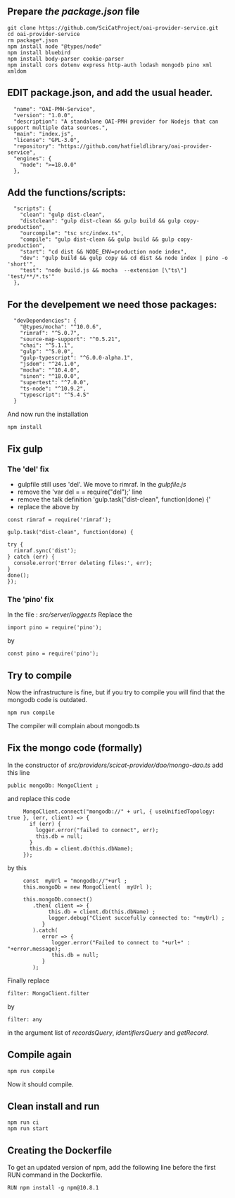 
## Prepare *the package.json* file

```
git clone https://github.com/SciCatProject/oai-provider-service.git
cd oai-provider-service
rm package*.json
npm install node "@types/node"
npm install bluebird
npm install body-parser cookie-parser
npm install cors dotenv express http-auth lodash mongodb pino xml xmldom
```
## EDIT package.json, and add the usual header.

```
  "name": "OAI-PMH-Service",
  "version": "1.0.0",
  "description": "A standalone OAI-PMH provider for Nodejs that can support multiple data sources.",
  "main": "index.js",
  "license": "GPL-3.0",
  "repository": "https://github.com/hatfieldlibrary/oai-provider-service",
  "engines": {
    "node": ">=18.0.0"
  },

```
## Add the functions/scripts:
```
  "scripts": {
    "clean": "gulp dist-clean",
    "distclean": "gulp dist-clean && gulp build && gulp copy-production",
    "ourcompile": "tsc src/index.ts",
    "compile": "gulp dist-clean && gulp build && gulp copy-production",
    "start": "cd dist && NODE_ENV=production node index",
    "dev": "gulp build && gulp copy && cd dist && node index | pino -o 'short'",
    "test": "node build.js && mocha  --extension [\"ts\"] 'test/**/*.ts'"
  },

```
## For the develpement we need those packages:
```
  "devDependencies": {
    "@types/mocha": "^10.0.6",
    "rimraf": "^5.0.7",
    "source-map-support": "^0.5.21",
    "chai": "^5.1.1",
    "gulp": "^5.0.0",
    "gulp-typescript": "^6.0.0-alpha.1",
    "jsdom": "^24.1.0",
    "mocha": "^10.4.0",
    "sinon": "^18.0.0",
    "supertest": "^7.0.0",
    "ts-node": "^10.9.2",
    "typescript": "^5.4.5"
  }

```
And now run the installation
```
npm install
```

## Fix gulp 
### The 'del' fix
* gulpfile still uses 'del'. We move to rimraf.
In the *gulpfile.js*
* remove the 'var del = = require("del");' line
* remove the talk definition 'gulp.task("dist-clean", function(done) {'
* replace the above by
```
const rimraf = require('rimraf');

gulp.task("dist-clean", function(done) {

try {
  rimraf.sync('dist');
} catch (err) {
  console.error('Error deleting files:', err);
}
done();
});

```
### The 'pino' fix
In the file : *src/server/logger.ts*
Replace the 
```
import pino = require('pino');
```
by 
```
const pino = require('pino');
```
## Try to compile
Now the infrastructure is fine, but if you try to compile you will find that the mongodb code is outdated.
```
npm run compile
```
The compiler will complain about mongodb.ts
## Fix the mongo code (formally)
In the constructor of *src/providers/scicat-provider/dao/mongo-dao.ts* add this line
```
public mongoDb: MongoClient ;
```
and replace this code
```
     MongoClient.connect("mongodb://" + url, { useUnifiedTopology: true }, (err, client) => {
       if (err) {
         logger.error("failed to connect", err);
         this.db = null;
       }
       this.db = client.db(this.dbName);
     });
```
by this 
```
     const  myUrl = "mongodb://"+url ;
     this.mongoDb = new MongoClient(  myUrl );
  
     this.mongoDb.connect()
        .then( client => {
             this.db = client.db(this.dbName) ;
             logger.debug("Client succefully connected to: "+myUrl) ;
           }
        ).catch(
           error => {
              logger.error("Failed to connect to "+url+" : "+error.message);
              this.db = null;
           }
        );
```
Finally replace 
```
filter: MongoClient.filter
```
by 
```
filter: any
```
in the argument list of *recordsQuery*, *identifiersQuery* and *getRecord*.
## Compile again
```
npm run compile
```
Now it should compile.
## Clean install and run
```
npm run ci
npm run start
```

## Creating the Dockerfile
To get an updated version of npm, 
add the following line before the first RUN command in the Dockerfile.
```
RUN npm install -g npm@10.8.1
```

